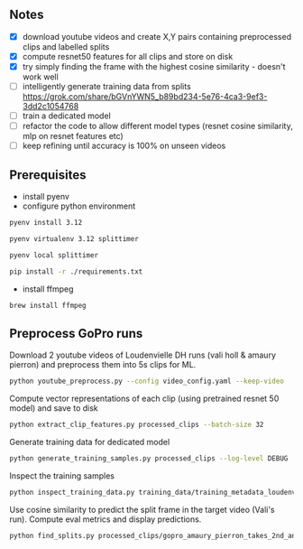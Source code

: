 
## Notes

- [x] download youtube videos and create X,Y pairs containing preprocessed clips and labelled splits
- [x] compute resnet50 features for all clips and store on disk
- [x] try simply finding the frame with the highest cosine similarity - doesn't work well
- [ ] intelligently generate training data from splits https://grok.com/share/bGVnYWN5_b89bd234-5e76-4ca3-9ef3-3dd2c1054768 
- [ ] train a dedicated model
- [ ] refactor the code to allow different model types (resnet cosine similarity, mlp on resnet features etc)
- [ ] keep refining until accuracy is 100% on unseen videos

## Prerequisites

- install pyenv
- configure python environment

```bash
pyenv install 3.12

pyenv virtualenv 3.12 splittimer

pyenv local splittimer

pip install -r ./requirements.txt
```

- install ffmpeg

```bash
brew install ffmpeg
```

## Preprocess GoPro runs

Download 2 youtube videos of Loudenvielle DH runs (vali holl & amaury pierron) and preprocess them into 5s clips for ML.

```bash
python youtube_preprocess.py --config video_config.yaml --keep-video
```

Compute vector representations of each clip (using pretrained resnet 50 model) and save to disk

```bash
python extract_clip_features.py processed_clips --batch-size 32
```

Generate training data for dedicated model

```bash
python generate_training_samples.py processed_clips --log-level DEBUG
```

Inspect the training samples

```bash
python inspect_training_data.py training_data/training_metadata_loudenvielle_2025_amaury_pierron_vali_holl.npz --num_positive 5 --num_negative 5
```

Use cosine similarity to predict the split frame in the target video (Vali's run). Compute eval metrics and display predictions.

```bash
python find_splits.py processed_clips/gopro_amaury_pierron_takes_2nd_and_overall_points_lead__loudenvielle__25_uci_dh_mtb_world_cup processed_clips/gopro_vali_holl_takes_2nd_place__loudenvielle__25_uci_dh_mtb_world_cup
```